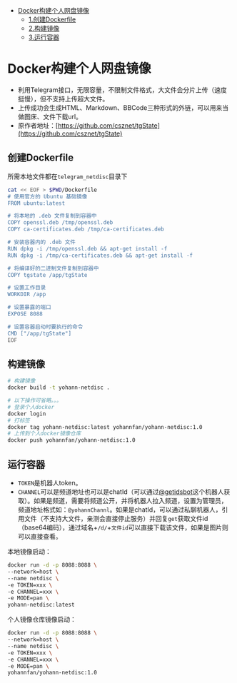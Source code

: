 - [Docker构建个人网盘镜像](#Docker构建个人网盘镜像)
  - [1.创建Dockerfile](#创建Dockerfile)
  - [2.构建镜像](#构建镜像)
  - [3.运行容器](#运行容器)

# Docker构建个人网盘镜像
- 利用Telegram接口，无限容量，不限制文件格式，大文件会分片上传（速度挺慢），但不支持上传超大文件。
- 上传成功会生成HTML、Markdown、BBCode三种形式的外链，可以用来当做图床、文件下载url。
- 原作者地址：[https://github.com/csznet/tgState](https://github.com/csznet/tgState)

## 创建Dockerfile

所需本地文件都在`telegram_netdisc`目录下

```bash
cat << EOF > $PWD/Dockerfile
# 使用官方的 Ubuntu 基础镜像
FROM ubuntu:latest

# 将本地的 .deb 文件复制到容器中
COPY openssl.deb /tmp/openssl.deb
COPY ca-certificates.deb /tmp/ca-certificates.deb

# 安装容器内的 .deb 文件
RUN dpkg -i /tmp/openssl.deb && apt-get install -f
RUN dpkg -i /tmp/ca-certificates.deb && apt-get install -f

# 将编译好的二进制文件复制到容器中
COPY tgstate /app/tgState

# 设置工作目录
WORKDIR /app

# 设置暴露的端口
EXPOSE 8088

# 设置容器启动时要执行的命令
CMD ["/app/tgState"]
EOF
```

## 构建镜像

```bash
# 构建镜像
docker build -t yohann-netdisc .

# 以下操作可省略。。。
# 登录个人docker
docker login
# 打标签
docker tag yohann-netdisc:latest yohannfan/yohann-netdisc:1.0
# 上传到个人docker镜像仓库
docker push yohannfan/yohann-netdisc:1.0
```

## 运行容器
- `TOKEN`是机器人token。
- `CHANNEL`可以是频道地址也可以是chatId（可以通过[@getidsbot](https://t.me/getidsbot)这个机器人获取）。如果是频道，需要将频道公开，并将机器人拉入频道，设置为管理员，频道地址格式如：`@yohannChannl`。如果是chatId，可以通过私聊机器人，引用文件（不支持大文件，亲测会直接停止服务）并回复`get`获取文件id（base64编码），通过域名+`/d/`+`文件id`可以直接下载该文件，如果是图片则可以直接查看。

本地镜像启动：

```bash
docker run -d -p 8088:8088 \
--network=host \
--name netdisc \
-e TOKEN=xxx \
-e CHANNEL=xxx \
-e MODE=pan \
yohann-netdisc:latest
```

个人镜像仓库镜像启动：

```bash
docker run -d -p 8088:8088 \
--network=host \
--name netdisc \
-e TOKEN=xxx \
-e CHANNEL=xxx \
-e MODE=pan \
yohannfan/yohann-netdisc:1.0
```

